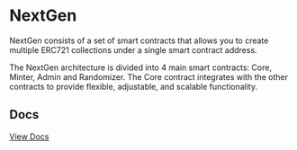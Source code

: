 # NextGen

NextGen consists of a set of smart contracts that allows you to create multiple ERC721 collections under a single smart contract address. 

The NextGen architecture is divided into 4 main smart contracts: Core, Minter, Admin and Randomizer. The Core contract integrates with the other contracts to provide flexible, adjustable, and scalable functionality.

## Docs

[View Docs](https://seize-io.gitbook.io/nextgen/)


